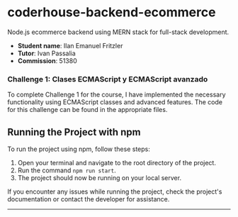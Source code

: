# coderhouse-backend-ecommerce
Node.js ecommerce backend using MERN stack for full-stack development.

- **Student name**: Ilan Emanuel Fritzler
- **Tutor**: Ivan Passalia
- **Commission**: 51380

### Challenge 1: Clases ECMAScript y ECMAScript avanzado

To complete Challenge 1 for the course, I have implemented the necessary functionality using ECMAScript classes and advanced features. The code for this challenge can be found in the appropriate files.

## Running the Project with npm

To run the project using npm, follow these steps:

1. Open your terminal and navigate to the root directory of the project.
2. Run the command `npm run start`.
3. The project should now be running on your local server.

If you encounter any issues while running the project, check the project's documentation or contact the developer for assistance.

---
